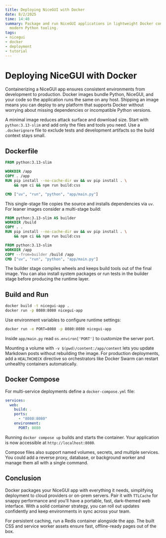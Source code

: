 ```yaml
---
title: Deploying NiceGUI with Docker
date: 8/2/2025
time: 14:40
summary: Package and run NiceGUI applications in lightweight Docker containers using
  modern Python tooling.
tags:
- nicegui
- docker
- deployment
- tutorial
---
```


# Deploying NiceGUI with Docker

Containerizing a NiceGUI app ensures consistent environments from development to production. Docker images bundle Python, NiceGUI, and your code so the application runs the same on any host. Shipping an image means you can deploy to any platform that supports Docker without worrying about missing dependencies or incompatible Python versions.

A minimal image reduces attack surface and download size. Start with `python:3.13-slim` and add only the files and tools you need. Use a `.dockerignore` file to exclude tests and development artifacts so the build context stays small.

## Dockerfile

```dockerfile
FROM python:3.13-slim

WORKDIR /app
COPY . /app
RUN pip install --no-cache-dir uv && uv pip install . \
    && npm ci && npm run build:css

CMD ["uv", "run", "python", "app/main.py"]
```

This single-stage file copies the source and installs dependencies via `uv`. For leaner images consider a multi-stage build:

```dockerfile
FROM python:3.13-slim AS builder
WORKDIR /build
COPY . .
RUN pip install --no-cache-dir uv && uv pip install . \
    && npm ci && npm run build:css

FROM python:3.13-slim
WORKDIR /app
COPY --from=builder /build /app
CMD ["uv", "run", "python", "app/main.py"]
```

The builder stage compiles wheels and keeps build tools out of the final image. You can also install system packages or run tests in the builder stage before producing the runtime layer.

## Build and Run

```bash
docker build -t nicegui-app .
docker run -p 8080:8080 nicegui-app
```

Use environment variables to configure runtime settings:

```bash
docker run -e PORT=8080 -p 8080:8080 nicegui-app
```

Inside `app/main.py` read `os.environ['PORT']` to customize the server port.

Mounting a volume with `-v $(pwd)/content:/app/content` lets you update Markdown posts without rebuilding the image. For production deployments, add a `HEALTHCHECK` directive so orchestrators like Docker Swarm can restart unhealthy containers automatically.

## Docker Compose

For multi-service deployments define a `docker-compose.yml` file:

```yaml
services:
  web:
    build: .
    ports:
      - "8080:8080"
    environment:
      PORT: 8080
```

Running `docker compose up` builds and starts the container. Your application is now accessible at `http://localhost:8080`.

Compose files also support named volumes, secrets, and multiple services. You could add a reverse proxy, database, or background worker and manage them all with a single command.

## Conclusion

Docker packages your NiceGUI app with everything it needs, simplifying deployment to cloud providers or on-prem servers. Pair it with `TTLCache` for snappy performance and you'll have a portable, fast, dark-themed web interface. With a solid container strategy, you can roll out updates confidently and keep environments in sync across your team.

For persistent caching, run a Redis container alongside the app. The built CSS and service worker assets ensure fast, offline-ready pages out of the box.
